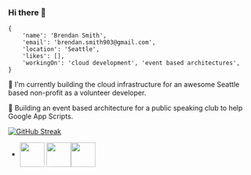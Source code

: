 ### Hi there 👋


```
{
    'name': 'Brendan Smith',
    'email': 'brendan.smith903@gmail.com',
    'location': 'Seattle',
    'likes': [],
    'workingOn': 'cloud development', 'event based architectures', 
}
```

🔷 I'm currently building the cloud infrastructure for an awesome Seattle based non-profit as a volunteer developer.

🔷 Building an event based architecture for a public speaking club to help Google App Scripts.


[![GitHub Streak](https://github-readme-streak-stats.herokuapp.com?user=brendobrendo)](https://git.io/streak-stats)

- <a href="https://www.linkedin.com/in/brendan-smith-2896a5172/" target="blank"><img align="center" src="https://simpleicons.org/icons/linkedin.svg" height="50" /></a> <a href="https://www.instagram.com/brendansmith903/?hl=en" target="blank"><img align="center" src="https://simpleicons.org/icons/instagram.svg" height="50" /></a><a href="https://leetcode.com/problemset/all/" target="blank"><img align="center" src="https://simpleicons.org/icons/leetcode.svg" height="50" />





